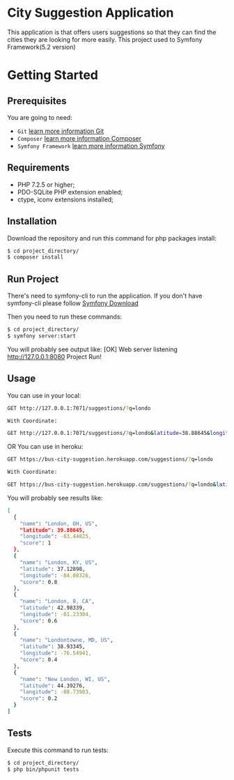 City Suggestion Application
========================

This application is that offers users suggestions so that they can find the cities they are looking for more easily. 
This project used to Symfony Framework(5.2 version)

# Getting Started

## Prerequisites

You are going to need:

- `Git` [learn more information Git][1]
- `Composer` [learn more information Composer][2]
- `Symfony Framework` [learn more information Symfony][3]

Requirements
------------

* PHP 7.2.5 or higher;
* PDO-SQLite PHP extension enabled;
* ctype, iconv extensions installed;

Installation
------------

Download the repository and run this command for php packages install:

```bash
$ cd project_directory/
$ composer install
```

Run Project
-----

There's need to symfony-cli to run the application. If you don't have symfony-cli please follow [Symfony Download][4]

Then you need to run these commands:

```bash
$ cd project_directory/
$ symfony server:start
```
You will probably see output like: [OK] Web server listening http://127.0.0.1:8080 Project Run!

Usage
-----
You can use in your local:
```bash
GET http://127.0.0.1:7071/suggestions/?q=londo

With Coordinate:

GET http://127.0.0.1:7071/suggestions/?q=londo&latitude=38.88645&longitude=-83.44825
```

OR You can use in heroku:
```bash
GET https://bus-city-suggestion.herokuapp.com/suggestions/?q=londo

With Coordinate:

GET https://bus-city-suggestion.herokuapp.com/suggestions/?q=londo&latitude=38.88645&longitude=-83.44825
```


You will probably see results like:
```bash
[
  {
    "name": "London, OH, US",
    "latitude": 39.88645,
    "longitude": -83.44825,
    "score": 1
  },
  {
    "name": "London, KY, US",
    "latitude": 37.12898,
    "longitude": -84.08326,
    "score": 0.8
  },
  {
    "name": "London, 8, CA",
    "latitude": 42.98339,
    "longitude": -81.23304,
    "score": 0.6
  },
  {
    "name": "Londontowne, MD, US",
    "latitude": 38.93345,
    "longitude": -76.54941,
    "score": 0.4
  },
  {
    "name": "New London, WI, US",
    "latitude": 44.39276,
    "longitude": -88.73983,
    "score": 0.2
  }
]
```

Tests
-----

Execute this command to run tests:

```bash
$ cd project_directory/
$ php bin/phpunit tests
```

[1]: https://git-scm.com/
[2]: https://getcomposer.org/
[3]: https://symfony.com/
[4]: https://symfony.com/download